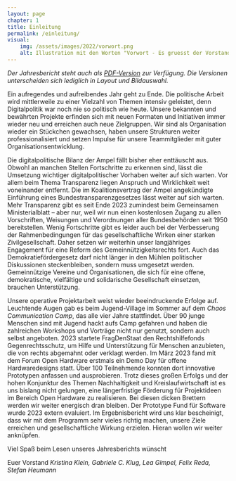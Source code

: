 ```yaml
---
layout: page
chapter: 1
title: Einleitung 
permalink: /einleitung/
visual:
    img: /assets/images/2022/vorwort.png
    alt: Illustration mit den Worten "Vorwort - Es gruesst der Vorstand."
---
```


*Der Jahresbericht steht auch als <a href="/assets/documents/OKF_Jahresbericht_2023.pdf" class="download-table">PDF-Version</a> zur Verfügung. Die Versionen unterscheiden sich lediglich in Layout und Bildauswahl.*

Ein aufregendes und aufreibendes Jahr geht zu Ende. Die politische Arbeit wird mittlerweile zu einer Vielzahl von Themen intensiv geleistet, denn Digitalpolitik war noch nie so politisch wie heute. Unsere bekannten und bewährten Projekte erfinden sich mit neuen Formaten und Initiativen immer wieder neu und erreichen auch neue Zielgruppen. Wir sind als Organisation wieder ein Stückchen gewachsen, haben unsere Strukturen weiter professionalisiert und setzen Impulse für unsere Teammitglieder mit guter Organisationsentwicklung. 

Die digitalpolitische Bilanz der Ampel fällt bisher eher enttäuscht aus. Obwohl an manchen Stellen Fortschritte zu erkennen sind, lässt die Umsetzung wichtiger digitalpolitischer Vorhaben weiter auf sich warten. Vor allem beim Thema Transparenz liegen Anspruch und Wirklichkeit weit voneinander entfernt. Die im Koalitionsvertrag der Ampel angekündigte Einführung eines Bundestransparenzgesetzes lässt weiter auf sich warten. Mehr Transparenz gibt es seit Ende 2023 zumindest beim Gemeinsamen Ministerialblatt – aber nur, weil wir nun einen kostenlosen Zugang zu allen Vorschriften, Weisungen und Verordnungen aller Bundesbehörden seit 1950 bereitstellen. Wenig Fortschritte gibt es leider auch bei der Verbesserung der Rahmenbedingungen für das gesellschaftliche Wirken einer starken Zivilgesellschaft. Daher setzen wir weiterhin unser langjähriges Engagement für eine Reform des Gemeinnützigkeitsrechts fort. Auch das Demokratiefördergesetz darf nicht länger in den Mühlen politischer Diskussionen steckenbleiben, sondern muss umgesetzt werden. Gemeinnützige Vereine und Organisationen, die sich für eine offene, demokratische, vielfältige und solidarische Gesellschaft einsetzen, brauchen Unterstützung.

Unsere operative Projektarbeit weist wieder beeindruckende Erfolge auf. Leuchtende Augen gab es beim Jugend-Village im Sommer auf dem *Chaos Communication Camp*, das alle vier Jahre stattfindet. Über 90 junge Menschen sind mit Jugend hackt aufs Camp gefahren und haben die zahlreichen Workshops und Vorträge nicht nur genutzt, sondern auch selbst angeboten. 2023 startete FragDenStaat den Rechtshilfefonds Gegenrechtsschutz, um Hilfe und Unterstützung für Menschen anzubieten, die von rechts abgemahnt oder verklagt werden. Im März 2023 fand mit dem Forum Open Hardware erstmals ein Demo Day für offene Hardwaredesigns statt. Über 100 Teilnehmende konnten dort innovative Prototypen anfassen und ausprobieren. Trotz dieses großen Erfolgs und der hohen Konjunktur des Themen Nachhaltigkeit und Kreislaufwirtschaft ist es uns bislang nicht gelungen, eine längerfristige Förderung für Projektideen im Bereich Open Hardware zu realisieren. Bei diesen dicken Brettern werden wir weiter energisch dran bleiben. Der Prototype Fund für Software wurde 2023 extern evaluiert. Im Ergebnisbericht wird uns klar bescheinigt, dass wir mit dem Programm sehr vieles richtig machen, unsere Ziele erreichen und gesellschaftliche Wirkung erzielen. Hieran wollen wir weiter anknüpfen.

Viel Spaß beim Lesen unseres Jahresberichts wünscht

Euer Vorstand
*Kristina Klein, Gabriele C. Klug, Lea Gimpel, Felix Reda, Stefan Heumann*

